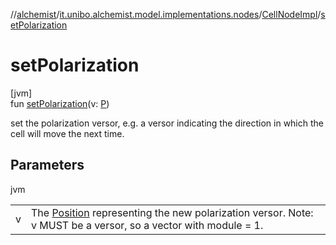 //[alchemist](../../../index.md)/[it.unibo.alchemist.model.implementations.nodes](../index.md)/[CellNodeImpl](index.md)/[setPolarization](set-polarization.md)

# setPolarization

[jvm]\
fun [setPolarization](set-polarization.md)(v: [P](../../it.unibo.alchemist.model.implementations.reactions/-biochemical-reaction-builder/index.md))

set the polarization versor, e.g. a versor indicating the direction in which the cell will move the next time.

## Parameters

jvm

| | |
|---|---|
| v | The [Position](../../it.unibo.alchemist.model.interfaces/-position/index.md) representing the new polarization versor. Note: v MUST be a versor, so a vector with module = 1. |
